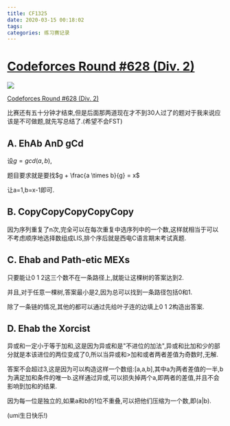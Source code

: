 ```yaml
---
title: CF1325
date: 2020-03-15 00:18:02
tags:
categories: 练习赛记录
---
```


# [Codeforces Round #628 (Div. 2)](https://codeforces.com/contest/1325)

![](/img/CF-1325/a.png.webp.webp)

[Codeforces Round #628 (Div. 2)](https://codeforces.com/contest/1325)

比赛还有五十分钟才结束,但是后面那两道现在才不到30人过了的题对于我来说应该是不可做题,就先写总结了.(希望不会FST)

## A. EhAb AnD gCd

设$g = gcd(a,b)$,

题目要求就是要找$g + \frac{a \times b}{g} = x$

让a=1,b=x-1即可.

## B. CopyCopyCopyCopyCopy

因为序列重复了n次,完全可以在每次重复中选序列中的一个数,这样就相当于可以不考虑顺序地选择数组成LIS,排个序后就是西电C语言期末考试真题.

<!--more-->

## C. Ehab and Path-etic MEXs

只要能让0 1 2这三个数不在一条路径上,就能让这棵树的答案达到2.

并且,对于任意一棵树,答案最小是2,因为总可以找到一条路径包括0和1.

除了一条链的情况,其他的都可以通过先给叶子连的边填上0 1 2构造出答案.

## D. Ehab the Xorcist

异或和一定小于等于加和,这是因为异或和是"不进位的加法",异或和比加和少的部分就是本该进位的两位变成了0,所以当异或和>加和或者两者差值为奇数时,无解.

答案不会超过3,这是因为可以构造这样一个数组:[a,a,b],其中a为两者差值的一半,b为满足加和条件的唯一b.这样通过异或,可以损失掉两个a,即两者的差值,并且不会影响到加和的结果.

因为每一位是独立的,如果a和b的1位不重叠,可以把他们压缩为一个数,即(a|b).

(umi生日快乐!)